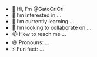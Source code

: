 - 👋 Hi, I’m @GatoCriCri
- 👀 I’m interested in ...
- 🌱 I’m currently learning ...
- 💞️ I’m looking to collaborate on ...
- 📫 How to reach me ...
- 😄 Pronouns: ...
- ⚡ Fun fact: ...

<!---
GatoCriCri/GatoCriCri is a ✨ special ✨ repository because its `README.md` (this file) appears on your GitHub profile.
You can click the Preview link to take a look at your changes.
--->
